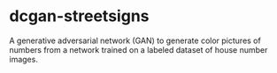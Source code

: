 # dcgan-streetsigns

A generative adversarial network (GAN) to generate color pictures of numbers from a network trained on a labeled dataset of house number images.
